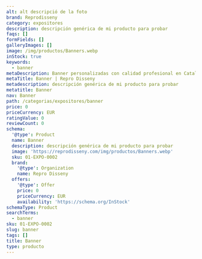 ```yaml
---
alt: alt descripció de la foto
brand: Reprodisseny
category: expositores
description: descripción genérica de mi producto para probar
faqs: []
formFields: []
galleryImages: []
image: /img/productos/Banners.webp
inStock: true
keywords:
  - banner
metaDescription: Banner personalizadas con calidad profesional en Cataluña.
metaTitle: Banner | Repro Disseny
metadescription: descripción genérica de mi producto para probar
metatitle: Banner
nav: Banner
path: /categorias/expositores/banner
price: 0
priceCurrency: EUR
ratingValue: 0
reviewCount: 0
schema:
  '@type': Product
  name: Banner
  description: descripción genérica de mi producto para probar
  image: 'https://reprodisseny.com/img/productos/Banners.webp'
  sku: 01-EXPO-0002
  brand:
    '@type': Organization
    name: Repro Disseny
  offers:
    '@type': Offer
    price: 0
    priceCurrency: EUR
    availability: 'https://schema.org/InStock'
schemaType: Product
searchTerms:
  - banner
sku: 01-EXPO-0002
slug: banner
tags: []
title: Banner
type: producto
---
```


